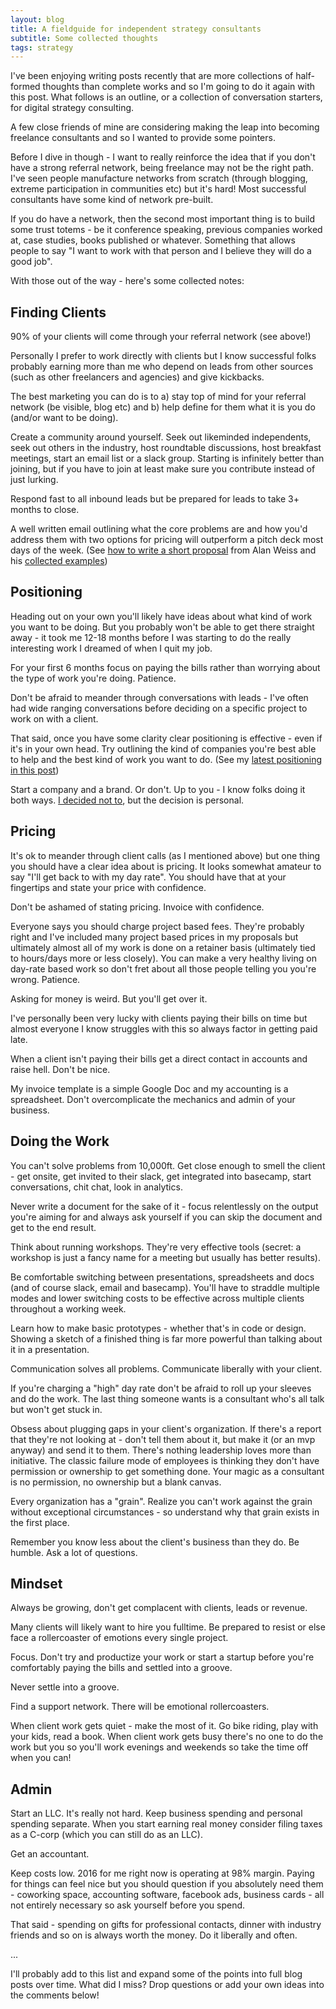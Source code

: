 ```yaml
---
layout: blog
title: A fieldguide for independent strategy consultants
subtitle: Some collected thoughts
tags: strategy
---
```


I've been enjoying writing posts recently that are more collections of half-formed thoughts than complete works and so I'm going to do it again with this post. What follows is an outline, or a collection of conversation starters, for digital strategy consulting.

A few close friends of mine are considering making the leap into becoming freelance consultants and so I wanted to provide some pointers.

Before I dive in though - I want to really reinforce the idea that if you don't have a strong referral network, being freelance may not be the right path. I've seen people manufacture networks from scratch (through blogging, extreme participation in communities etc) but it's hard! Most successful consultants have some kind of network pre-built.

If you do have a network, then the second most important thing is to build some trust totems - be it conference speaking, previous companies worked at, case studies, books published or whatever. Something that allows people to say "I want to work with that person and I believe they will do a good job".

With those out of the way - here's some collected notes:

## Finding Clients

90% of your clients will come through your referral network (see above!)

Personally I prefer to work directly with clients but I know successful folks probably earning more than me who depend on leads from other sources (such as other freelancers and agencies) and give kickbacks.

The best marketing you can do is to a) stay top of mind for your referral network (be visible, blog etc) and b) help define for them what it is you do (and/or want to be doing).

Create a community around yourself. Seek out likeminded independents, seek out others in the industry, host roundtable discussions, host breakfast meetings, start an email list or a slack group. Starting is infinitely better than joining, but if you have to join at least make sure you contribute instead of just lurking.

Respond fast to all inbound leads but be prepared for leads to take 3+ months to close.

A well written email outlining what the core problems are and how you'd address them with two options for pricing will outperform a pitch deck most days of the week. (See [how to write a short proposal](http://www.alanweiss.com/hot-tips/how-to-write-a-short-effective-proposal/) from Alan Weiss and his [collected examples](http://www.alanweiss.com/styles/pdf/Sample%20Proposals.pdf)) 

## Positioning

Heading out on your own you'll likely have ideas about what kind of work you want to be doing. But you probably won't be able to get there straight away - it took me 12-18 months before I was starting to do the really interesting work I dreamed of when I quit my job.

For your first 6 months focus on paying the bills rather than worrying about the type of work you're doing. Patience.

Don't be afraid to meander through conversations with leads - I've often had wide ranging conversations before deciding on a specific project to work on with a client.

That said, once you have some clarity clear positioning is effective - even if it's in your own head. Try outlining the kind of companies you're best able to help and the best kind of work you want to do. (See my [latest positioning in this post](http://sepiabrown.github.io/2016/10/24/2-years/))

Start a company and a brand. Or don't. Up to you - I know folks doing it both ways. [I decided not to](http://sepiabrown.github.io/2016/08/01/brand/), but the decision is personal. 

## Pricing

It's ok to meander through client calls (as I mentioned above) but one thing you should have a clear idea about is pricing. It looks somewhat amateur to say "I'll get back to with my day rate". You should have that at your fingertips and state your price with confidence.

Don't be ashamed of stating pricing. Invoice with confidence.

Everyone says you should charge project based fees. They're probably right and I've included many project based prices in my proposals but ultimately almost all of my work is done on a retainer basis (ultimately tied to hours/days more or less closely). You can make a very healthy living on day-rate based work so don't fret about all those people telling you you're wrong. Patience.

Asking for money is weird. But you'll get over it.

I've personally been very lucky with clients paying their bills on time but almost everyone I know struggles with this so always factor in getting paid late.

When a client isn't paying their bills get a direct contact in accounts and raise hell. Don't be nice.

My invoice template is a simple Google Doc and my accounting is a spreadsheet. Don't overcomplicate the mechanics and admin of your business.

## Doing the Work

You can't solve problems from 10,000ft. Get close enough to smell the client - get onsite, get invited to their slack, get integrated into basecamp, start conversations, chit chat, look in analytics.

Never write a document for the sake of it - focus relentlessly on the output you're aiming for and always ask yourself if you can skip the document and get to the end result.

Think about running workshops. They're very effective tools (secret: a workshop is just a fancy name for a meeting but usually has better results).

Be comfortable switching between presentations, spreadsheets and docs (and of course slack, email and basecamp). You'll have to straddle multiple modes and lower switching costs to be effective across multiple clients throughout a working week.

Learn how to make basic prototypes - whether that's in code or design. Showing a sketch of a finished thing is far more powerful than talking about it in a presentation.

Communication solves all problems. Communicate liberally with your client.

If you're charging a "high" day rate don't be afraid to roll up your sleeves and do the work. The last thing someone wants is a consultant who's all talk but won't get stuck in.

Obsess about plugging gaps in your client's organization. If there's a report that they're not looking at - don't tell them about it, but make it (or an mvp anyway) and send it to them. There's nothing leadership loves more than initiative. The classic failure mode of employees is thinking they don't have permission or ownership to get something done. Your magic as a consultant is no permission, no ownership but a blank canvas.

Every organization has a "grain". Realize you can't work against the grain without exceptional circumstances - so understand why that grain exists in the first place.

Remember you know less about the client's business than they do. Be humble. Ask a lot of questions.

## Mindset

Always be growing, don't get complacent with clients, leads or revenue.

Many clients will likely want to hire you fulltime. Be prepared to resist or else face a rollercoaster of emotions every single project.

Focus. Don't try and productize your work or start a startup before you're comfortably paying the bills and settled into a groove.

Never settle into a groove.

Find a support network. There will be emotional rollercoasters.

When client work gets quiet - make the most of it. Go bike riding, play with your kids, read a book. When client work gets busy there's no one to do the work but you so you'll work evenings and weekends so take the time off when you can! 

## Admin

Start an LLC. It's really not hard. Keep business spending and personal spending separate. When you start earning real money consider filing taxes as a C-corp (which you can still do as an LLC).

Get an accountant.

Keep costs low. 2016 for me right now is operating at 98% margin. Paying for things can feel nice but you should question if you absolutely need them - coworking space, accounting software, facebook ads, business cards - all not entirely necessary so ask yourself before you spend.

That said - spending on gifts for professional contacts, dinner with industry friends and so on is always worth the money. Do it liberally and often.

...

I'll probably add to this list and expand some of the points into full blog posts over time. What did I miss? Drop questions or add your own ideas into the comments below!




